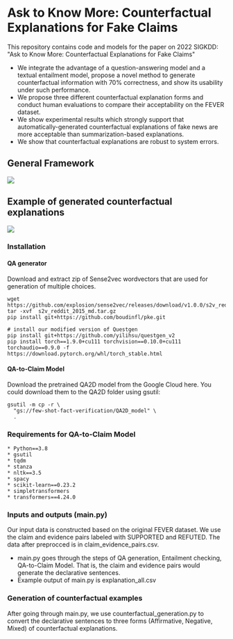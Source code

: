 # Ask to Know More: Counterfactual Explanations for Fake Claims
This repository contains code and models for the paper on 2022 SIGKDD: "Ask to Know More: Counterfactual Explanations for Fake Claims"

* We integrate the advantage of a question-answering model and a textual entailment model, propose a novel method to generate counterfactual information with $70\%$ correctness, and show its usability under such performance.
*  We propose three different counterfactual explanation forms and conduct human evaluations to compare their acceptability on the FEVER dataset. 
*  We show experimental results which strongly support that automatically-generated counterfactual explanations of fake news are more acceptable than summarization-based explanations.
*  We show that counterfactual explanations are robust to system errors.
    
    
## **General Framework**

![](https://i.imgur.com/wslKi1G.png)

## **Example of generated counterfactual explanations**

![](https://i.imgur.com/Ic8lvp4.png)

### **Installation**

#### QA generator

Download and extract zip of Sense2vec wordvectors that are used for generation of multiple choices.
```
wget https://github.com/explosion/sense2vec/releases/download/v1.0.0/s2v_reddit_2015_md.tar.gz
tar -xvf  s2v_reddit_2015_md.tar.gz
pip install git+https://github.com/boudinfl/pke.git

# install our modified version of Questgen
pip install git+https://github.com/yilihsu/questgen_v2
pip install torch==1.9.0+cu111 torchvision==0.10.0+cu111 torchaudio==0.9.0 -f https://download.pytorch.org/whl/torch_stable.html

```
#### QA-to-Claim Model
Download the pretrained QA2D model from the Google Cloud here. You could download them to the QA2D folder using gsutil:
```
gsutil -m cp -r \
  "gs://few-shot-fact-verification/QA2D_model" \
  .
```
### **Requirements for QA-to-Claim Model**
```
* Python==3.8
* gsutil
* tqdm
* stanza
* nltk==3.5
* spacy
* scikit-learn==0.23.2
* simpletransformers
* transformers==4.24.0

```
### Inputs and outputs (main.py)

Our input data is constructed based on the original FEVER dataset. We use the claim and evidence pairs labeled with SUPPORTED and REFUTED. The data after preprocced is in claim_evidence_pairs.csv.

* main.py goes through the steps of QA generation, Entailment checking, QA-to-Claim Model. That is, the claim and evidence pairs would generate the declarative sentences.
* Example output of main.py is explanation_all.csv

### Generation of counterfactual examples

After going through main.py, we use counterfactual_generation.py to convert the declarative sentences to three forms (Affirmative, Negative, Mixed) of counterfactual explanations.


